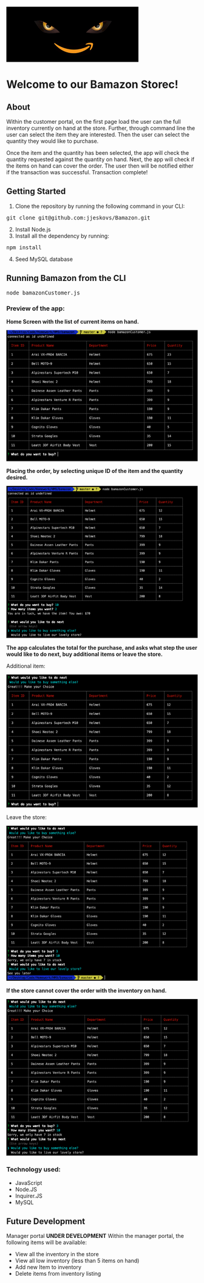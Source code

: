 ![logo](images/bamazon.png)

# Welcome to our Bamazon Storec! 

## About

Within the customer portal, on the first page load the user can the full inventory currently on hand at the store. Further, through command line the user can select the item they are interested. Then the user can select the quantity they would like to purchase.  

Once the item and the quantity has been selected, the app will check the quantity requested against the quantity on hand. Next, the app will check if the items on hand can cover the order. The user then will be notified either if the transaction was successful. 
Transaction complete!

## Getting Started
1. Clone the repository by running the following command in your CLI:
<pre>git clone git@github.com:jjeskovs/Bamazon.git</pre>

2. Install Node.js
3. Install all the dependency by running: 
<pre>npm install</pre>

4. Seed MySQL database 


## Running Bamazon from the CLI

<pre>
node bamazonCustomer.js 
</pre>

### Preview of the app: 

**Home Screen with the list of current items on hand.**

![home-screen](images/home_screen.png)

**Placing the order, by selecting unique ID of the item and the quantity desired.**

![purchase](images/purchase_made.png)

**The app calculates the total for the purchase, and asks what step the user would like to do next, buy additional items or leave the store.**

Additional item:

![purchase](images/additional_purchase.png)

Leave the store:

![exit](images/exit.png)

**If the store cannot cover the order with the inventory on hand.**

![not_so_much](images/not_so_much.png)

### Technology used:

* JavaScript
* Node.JS
* Inquirer.JS
* MySQL

## Future Development
Manager portal **UNDER DEVELOPMENT**
Within the manager portal, the following items will be available:

* View all the inventory in the store 
* View all low inventory (less than 5 items on hand)
* Add new Item to inventory 
* Delete items from inventory listing